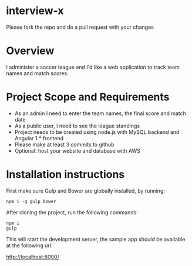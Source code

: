 # interview-x
Please fork the repo and do a pull request with your changes

# Overview
I administer a soccer league and I'd like a web application to track team names and match scores.  

# Project Scope and Requirements

* As an admin I need to enter the team names, the final score and match date
* As a public user, I need to see the league standings
* Project needs to be created using node.js with MySQL backend and Angular 1.* frontend
* Please make at least 3 commits to github
* Optional: host your website and database with AWS

# Installation instructions

First make sure Gulp and Bower are globally installed, by running:

    npm i -g gulp bower
    
After cloning the project, run the following commands:

    npm i
    gulp
    
This will start the development server, the sample app should be available at the following url:

[http://localhost:8000/](http://localhost:8000/)
    
